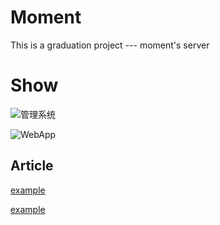 # Moment

This is a graduation project --- moment's server

# Show

![管理系统](http://oubl6fzsm.bkt.clouddn.com/moment2.gif)

![WebApp](http://oubl6fzsm.bkt.clouddn.com/moment3.gif)

## Article

[example](http://f2er.meitu.com/hmz/ClipImageDemo/example)

[example](http://f2er.meitu.com/hmz/ClipImageDemo/example)
